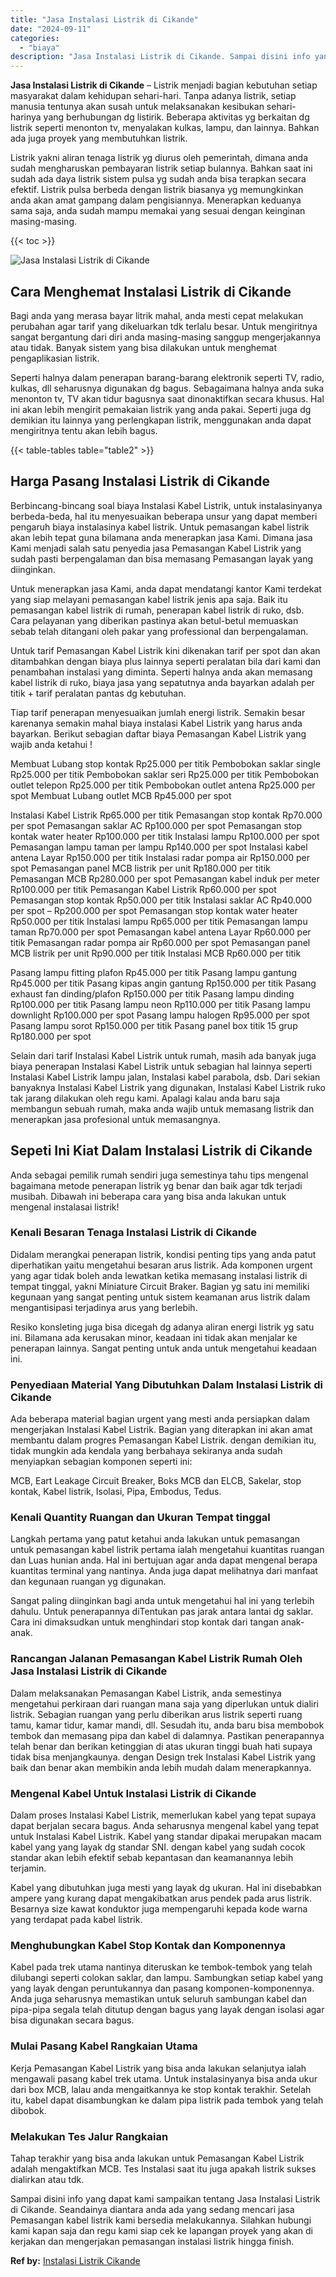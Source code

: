 ```yaml
---
title: "Jasa Instalasi Listrik di Cikande"
date: "2024-09-11"
categories: 
  - "biaya"
description: "Jasa Instalasi Listrik di Cikande. Sampai disini info yang dapat kami sampaikan tentang Jasa Instalasi Listrik di Cikande. Seandainya diantara anda ada yang..."
---
```


**Jasa Instalasi Listrik di Cikande** – Listrik menjadi bagian kebutuhan setiap masyarakat dalam kehidupan sehari-hari. Tanpa adanya listrik, setiap manusia tentunya akan susah untuk melaksanakan kesibukan sehari-harinya yang berhubungan dg listirik. Beberapa aktivitas yg berkaitan dg listrik seperti menonton tv, menyalakan kulkas, lampu, dan lainnya. Bahkan ada juga proyek yang membutuhkan listrik.

Listrik yakni aliran tenaga listrik yg diurus oleh pemerintah, dimana anda sudah mengharuskan pembayaran listrik setiap bulannya. Bahkan saat ini sudah ada daya listrik sistem pulsa yg sudah anda bisa terapkan secara efektif. Listrik pulsa berbeda dengan listrik biasanya yg memungkinkan anda akan amat gampang dalam pengisiannya. Menerapkan keduanya sama saja, anda sudah mampu memakai yang sesuai dengan keinginan masing-masing.

{{< toc >}}

![Jasa Instalasi Listrik di Cikande](/images/instalasi-listrik-murah38.png)

## Cara Menghemat Instalasi Listrik di Cikande

Bagi anda yang merasa bayar litrik mahal, anda mesti cepat melakukan perubahan agar tarif yang dikeluarkan tdk terlalu besar. Untuk mengiritnya sangat bergantung dari diri anda masing-masing sanggup mengerjakannya atau tidak. Banyak sistem yang bisa dilakukan untuk menghemat pengaplikasian listrik.

Seperti halnya dalam penerapan barang-barang elektronik seperti TV, radio, kulkas, dll seharusnya digunakan dg bagus. Sebagaimana halnya anda suka menonton tv, TV akan tidur bagusnya saat dinonaktifkan secara khusus. Hal ini akan lebih mengirit pemakaian listrik yang anda pakai. Seperti juga dg demikian itu lainnya yang perlengkapan listrik, menggunakan anda dapat mengiritnya tentu akan lebih bagus.

{{< table-tables table="table2" >}}

## Harga Pasang Instalasi Listrik di Cikande

Berbincang-bincang soal biaya Instalasi Kabel Listrik, untuk instalasinyanya berbeda-beda, hal itu menyesuaikan beberapa unsur yang dapat memberi pengaruh biaya instalasinya kabel listrik. Untuk pemasangan kabel listrik akan lebih tepat guna bilamana anda menerapkan jasa Kami. Dimana jasa Kami menjadi salah satu penyedia jasa Pemasangan Kabel Listrik yang sudah pasti berpengalaman dan bisa memasang Pemasangan layak yang diinginkan.

Untuk menerapkan jasa Kami, anda dapat mendatangi kantor Kami terdekat yang siap melayani pemasangan kabel listrik jenis apa saja. Baik itu pemasangan kabel listrik di rumah, penerapan kabel listrik di ruko, dsb. Cara pelayanan yang diberikan pastinya akan betul-betul memuaskan sebab telah ditangani oleh pakar yang professional dan berpengalaman.

Untuk tarif Pemasangan Kabel Listrik kini dikenakan tarif per spot dan akan ditambahkan dengan biaya plus lainnya seperti peralatan bila dari kami dan penambahan instalasi yang diminta. Seperti halnya anda akan memasang kabel listrik di ruko, biaya jasa yang sepatutnya anda bayarkan adalah per titik + tarif peralatan pantas dg kebutuhan.

Tiap tarif penerapan menyesuaikan jumlah energi listrik. Semakin besar karenanya semakin mahal biaya instalasi Kabel Listrik yang harus anda bayarkan. Berikut sebagian daftar biaya Pemasangan Kabel Listrik yang wajib anda ketahui !

Membuat Lubang stop kontak Rp25.000 per titik Pembobokan saklar single Rp25.000 per titik Pembobokan saklar seri Rp25.000 per titik Pembobokan outlet telepon Rp25.000 per titik Pembobokan outlet antena Rp25.000 per spot Membuat Lubang outlet MCB Rp45.000 per spot

Instalasi Kabel Listrik Rp65.000 per titik Pemasangan stop kontak Rp70.000 per spot Pemasangan saklar AC Rp100.000 per spot Pemasangan stop kontak water heater Rp100.000 per titik Instalasi lampu Rp100.000 per spot Pemasangan lampu taman per lampu Rp140.000 per spot Instalasi kabel antena Layar Rp150.000 per titik Instalasi radar pompa air Rp150.000 per spot Pemasangan panel MCB listrik per unit Rp180.000 per titik Pemasangan MCB Rp280.000 per spot Pemasangan kabel induk per meter Rp100.000 per titik Pemasangan Kabel Listrik Rp60.000 per spot Pemasangan stop kontak Rp50.000 per titik Instalasi saklar AC Rp40.000 per spot – Rp200.000 per spot Pemasangan stop kontak water heater Rp50.000 per titik Instalasi lampu Rp65.000 per titik Pemasangan lampu taman Rp70.000 per spot Pemasangan kabel antena Layar Rp60.000 per titik Pemasangan radar pompa air Rp60.000 per spot Pemasangan panel MCB listrik per unit Rp90.000 per titik Instalasi MCB Rp60.000 per titik

Pasang lampu fitting plafon Rp45.000 per titik Pasang lampu gantung Rp45.000 per titik Pasang kipas angin gantung Rp150.000 per titik Pasang exhaust fan dinding/plafon Rp150.000 per titik Pasang lampu dinding Rp100.000 per titik Pasang lampu neon Rp110.000 per titik Pasang lampu downlight Rp100.000 per spot Pasang lampu halogen Rp95.000 per spot Pasang lampu sorot Rp150.000 per titik Pasang panel box titik 15 grup Rp180.000 per spot

Selain dari tarif Instalasi Kabel Listrik untuk rumah, masih ada banyak juga biaya penerapan Instalasi Kabel Listrik untuk sebagian hal lainnya seperti Instalasi Kabel Listrik lampu jalan, Instalasi kabel parabola, dsb. Dari sekian banyaknya Instalasi Kabel Listrik yang digunakan, Instalasi Kabel Listrik ruko tak jarang dilakukan oleh regu kami. Apalagi kalau anda baru saja membangun sebuah rumah, maka anda wajib untuk memasang listrik dan menerapkan jasa profesional untuk memasangnya.

## Sepeti Ini Kiat Dalam Instalasi Listrik di Cikande


Anda sebagai pemilik rumah sendiri juga semestinya tahu tips mengenal bagaimana metode penerapan listrik yg benar dan baik agar tdk terjadi musibah. Dibawah ini beberapa cara yang bisa anda lakukan untuk mengenal instalasai listrik!

### Kenali Besaran Tenaga Instalasi Listrik di Cikande

Didalam merangkai penerapan listrik, kondisi penting tips yang anda patut diperhatikan yaitu mengetahui besaran arus listrik. Ada komponen urgent yang agar tidak boleh anda lewatkan ketika memasang instalasi listrik di tempat tinggal, yakni Miniature Circuit Braker. Bagian yg satu ini memiliki kegunaan yang sangat penting untuk sistem keamanan arus listrik dalam mengantisipasi terjadinya arus yang berlebih.

Resiko konsleting juga bisa dicegah dg adanya aliran energi listrik yg satu ini. Bilamana ada kerusakan minor, keadaan ini tidak akan menjalar ke penerapan lainnya. Sangat penting untuk anda untuk mengetahui keadaan ini.

### Penyediaan Material Yang Dibutuhkan Dalam Instalasi Listrik di Cikande

Ada beberapa material bagian urgent yang mesti anda persiapkan dalam mengerjakan Instalasi Kabel Listrik. Bagian yang diterapkan ini akan amat membantu dalam progres Pemasangan Kabel Listrik. dengan demikian itu, tidak mungkin ada kendala yang berbahaya sekiranya anda sudah menyiapkan sebagian komponen seperti ini:

MCB, Eart Leakage Circuit Breaker, Boks MCB dan ELCB, Sakelar, stop kontak, Kabel listrik, Isolasi, Pipa, Embodus, Tedus.

### Kenali Quantity Ruangan dan Ukuran Tempat tinggal

Langkah pertama yang patut ketahui anda lakukan untuk pemasangan untuk pemasangan kabel listrik pertama ialah mengetahui kuantitas ruangan dan Luas hunian anda. Hal ini bertujuan agar anda dapat mengenal berapa kuantitas terminal yang nantinya. Anda juga dapat melihatnya dari manfaat dan kegunaan ruangan yg digunakan.

Sangat paling diinginkan bagi anda untuk mengetahui hal ini yang terlebih dahulu. Untuk penerapannya diTentukan pas jarak antara lantai dg saklar. Cara ini dimaksudkan untuk menghindari stop kontak dari tangan anak-anak.

### Rancangan Jalanan Pemasangan Kabel Listrik Rumah Oleh Jasa Instalasi Listrik di Cikande

Dalam melaksanakan Pemasangan Kabel Listrik, anda semestinya mengetahui perkiraan dari ruangan mana saja yang diperlukan untuk dialiri listrik. Sebagian ruangan yang perlu diberikan arus listrik seperti ruang tamu, kamar tidur, kamar mandi, dll. Sesudah itu, anda baru bisa membobok tembok dan memasang pipa dan kabel di dalamnya. Pastikan penerapannya telah benar dan berikan ketinggian di atas ukuran tinggi buah hati supaya tidak bisa menjangkaunya. dengan Design trek Instalasi Kabel Listrik yang baik dan benar akan membikin anda lebih mudah dalam menerapkannya.

### Mengenal Kabel Untuk Instalasi Listrik di Cikande

Dalam proses Instalasi Kabel Listrik, memerlukan kabel yang tepat supaya dapat berjalan secara bagus. Anda seharusnya mengenal kabel yang tepat untuk Instalasi Kabel Listrik. Kabel yang standar dipakai merupakan macam kabel yang yang layak dg standar SNI. dengan kabel yang sudah cocok standar akan lebih efektif sebab kepantasan dan keamanannya lebih terjamin.

Kabel yang dibutuhkan juga mesti yang layak dg ukuran. Hal ini disebabkan ampere yang kurang dapat mengakibatkan arus pendek pada arus listrik. Besarnya size kawat konduktor juga mempengaruhi kepada kode warna yang terdapat pada kabel listrik.

### Menghubungkan Kabel Stop Kontak dan Komponennya

Kabel pada trek utama nantinya diteruskan ke tembok-tembok yang telah dilubangi seperti colokan saklar, dan lampu. Sambungkan setiap kabel yang yang layak dengan peruntukannya dan pasang komponen-komponennya. Anda juga seharusnya memastikan untuk seluruh sambungan kabel dan pipa-pipa segala telah ditutup dengan bagus yang layak dengan isolasi agar bisa digunakan secara bagus.

### Mulai Pasang Kabel Rangkaian Utama

Kerja Pemasangan Kabel Listrik yang bisa anda lakukan selanjutya ialah mengawali pasang kabel trek utama. Untuk instalasinyanya bisa anda ukur dari box MCB, lalau anda mengaitkannya ke stop kontak terakhir. Setelah itu, kabel dapat disambungkan ke dalam pipa listrik pada tembok yang telah dibobok.

### Melakukan Tes Jalur Rangkaian

Tahap terakhir yang bisa anda lakukan untuk Pemasangan Kabel Listrik adalah mengaktifkan MCB. Tes Instalasi saat itu juga apakah listrik sukses dialirkan atau tdk.

Sampai disini info yang dapat kami sampaikan tentang Jasa Instalasi Listrik di Cikande. Seandainya diantara anda ada yang sedang mencari jasa Pemasangan kabel listrik kami bersedia melakukannya. Silahkan hubungi kami kapan saja dan regu kami siap cek ke lapangan proyek yang akan di kerjakan dan mengerjakan pemasangan instalasi listrik hingga finish.

**Ref by:** [Instalasi Listrik Cikande](https://id.wikipedia.org/wiki/Instalasi)

